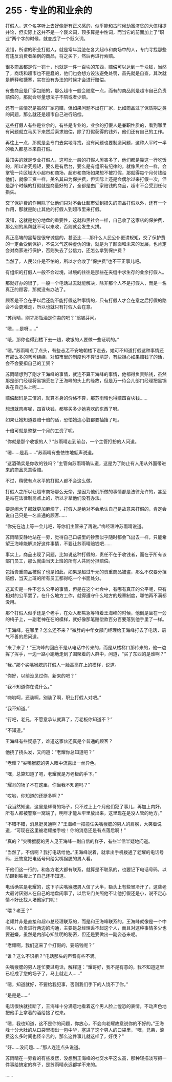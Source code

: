 # 255 · 专业的和业余的

打假人，这个名字听上去好像挺有正义感的，似乎能和古时候劫富济贫的大侠相提并论，但实际上这并不是一个褒义词，顶多算是中性词，而当它的前面加上了“职业”两个字的时候，就变成了一个贬义词。

没错，所谓的职业打假人，就是常年混迹在各大超市和商场中的人，专门寻找那些有违反消费者条例的商品，将之买下，然后再进行索赔。

很多商品都是假一罚十，也就是一件一百块的东西，赔偿可以达到一千块钱，当然了，商场和超市也不是蠢的，他们也会想方设法避免处罚，首先就是自查，其次就是解释和搪塞，实在没有办法的时候才会进行赔偿。

有些商品是厂家包赔的，那么超市一般会随意一点，而有的商品则是超市自己负责赔偿的，那就会尽量想法子不陪或者少赔。

还有一些情况是虽然厂家包赔，但如果问题不出在厂家，比如商品过了保质期之类的问题，那么就还是超市自己进行赔偿。

这些打假人有些是业余的，有些是专业的，业余的打假人是兼职性质的，看到哪里有问题就立马买下来然后索求赔偿，除了打假获得的钱外，他们还有自己的工作。

再往上一点，那就是会专门去实地寻找，没有问题也要制造问题，这种人平时一半的收入都基本来自打假。

最顶尖的就是专业打假人，这可比一般的打假人厉害多了，他们都是靠这一行吃饭的，所以讲究规矩，要么是有后台，要么是有组织有纪律的，就像黑社会一样，会掌管一片区域大小超市和商场，超市和商场如果想不被打假，那就得每个月付钱给他们，就像工资一样，美名其曰为保护费，但实际上还是会偶尔过来打假一次，但是那个时候的打假就是商量好的了，全都是由厂家赔钱的商品，超市不会受到任何损失。

交了保护费的作用除了让他们只对不会让超市受到损失的商品打假以外，还有一个作用，那就是防止其他的打假人到超市里来打假。

没错，这就是划分地盘的重要性，这就和黑社会一样，自己收了这家店的保护费，那么别的黑帮就不可以来收，否则就会发生火拼。

真正高端的黑帮是很守诚信的，甚至比……那什么人民公仆更讲规矩，交了保护费的一定会受到保护，不说义气这种虚伪的话，就是为了颜面和未来的发展，也肯定会对商家进行保护，否则失去了公信力，还怎么拿到保护费？

当然了，人民公仆是不怕的，所以才会收了“保护费”也不干正事儿吧。

有组织的打假人一般不会过境，过境的往往是那些在夹缝中求生存的业余打假人。

那就好办的很了，一般一个电话过去就能解决，除非那个人不是打假人，而是一名真正的顾客，那就没有办法了。

顾客是不会在乎以后还能不能打假这种事情的，只有打假人才会在意之后打假的路会不会更难走，所以也就只有打假人会在意。

“苏雨晴，刚才那瓶酒是你卖的吧？”翁锡芽问。

“嗯……是呀……”

“哦，那你也得到楼下去一趟，收银的人要做一些证明的。”

“嗯。”苏雨晴点了点头，有些忐忑不安地朝楼下走去，她可不知道打假这种事情还有那么多的弯弯绕绕，对超市里的制度也不算很清楚，有些担心如果赔钱了的话，会不会要扣自己的工资？

苏雨晴想到了刚才王海峰的事情，就连不算王海峰的事情，他都得负责赔钱，虽然那是部门经理将黑锅丢在了王海峰的头上的缘故，但是万一待会儿部门经理把黑锅丢在自己头上呢……

赔偿起码是三倍的，就算本身的价格不算，那苏雨晴也得赔四百块钱……

想想就肉疼呢，四百块钱，都够买多少她喜欢的东西了呀。

如果让她知道要赔十倍的话，恐怕她连心脏都要抽搐了吧。

十倍可就是整整一个月的工资了呢。

“你就是那个收银的人？”苏雨晴走到前台，一个主管打扮的人问道。

“嗯……是我……”苏雨晴有些怯怯地低声说道。

“这酒确实是你收的钱吗？”主管向苏雨晴确认道，这是为了防止有人用从外面带进来的商品恶意索赔。

不过，稍微有点水平的打假人都不会这么做。

打假人之所以让超市商场那么无奈，是因为他们所做的事情都是法律允许的，甚至是站在法律制高点上的，所以才拿他们没有办法。

要是闹大了那就更加麻烦了，打假人是绝对不会承认自己是故意来打假的，肯定会说自己只是一名普通的顾客……

“你先在边上等一会儿吧，等你们主管来了再说。”梅经理冲苏雨晴说道。

苏雨晴安静地站在一旁，觉得自己口袋里的钞票似乎随时都会飞出去一样，只能希望王海峰能解决好这件事情，不要让苏雨晴赔钱吧……

事实上，商品出现了问题，比如说这种打假的，责任不在于收钱者，而在于所有该部门员工，那么就由当天上班的所有人共同分担赔偿。

包括贵重商品被偷了也是如此，如果是超过千元的贵重商品被盗，那么不仅要分担赔偿，当天上班的所有员工都得吃一个书面处分。

这其实是一件不怎么公平的事情，但是在这个社会中，有哪有真正的公平呢，只有相对的公平罢了，在什么地方工作，就得遵守什么地方的规章制度，哪怕再不满都没用。

那个打假人似乎还是个老手，在众人都焦急等待着王海峰的时候，他倒是坐在一旁的椅子上，一副老神在在的模样，就好像那笔赔偿款百分百要落到他手里了一样。

“王海峰，在哪里？怎么还不来？”微胖的中年女部门经理给王海峰打去了电话，语气不善的质问道。

“来了来了！”王海峰的回应不是从电话中传来的，而是从楼梯口那传来的，他一边挥了挥手，一边一路小跑地走到了围聚着的人群中，问道，“买了东西的是谁啊？”

“我。”那个尖嘴猴腮的打假人一脸高高在上的模样，说道。

“你好，以前没见过你，新来的吧？”

“我不知道你在说什么。”

“嗨哟呵，还装啊，别装了啊，职业打假人对吧。”

“我不知道。”

“行吧，老兄，不愿意承认就算了，万老板你知道不？”

“不知道。”

王海峰有些疑惑了，难道这家伙还真是个普通的顾客？

他挠了挠头发，又问道：“老耀你总知道吧？”

“老耀？”尖嘴猴腮的男人眼中流露出一丝异色。

“嘿，总算知道了吧，老耀就是万老板的手下。”

“耀哥的场子不在这里，你当我不知道吗？”

“哎哟，你知道的还挺多啊？”

“我当然知道，这里是辉哥的场子，只不过上上个月他们犯了事儿，再加上内奸，所有人都被警察一窝端了，明年才能从牢里放出来，这里现在是没人管的地方。”

“不错不错，消息挺灵通啊？”王海峰一把揽住尖嘴猴腮的男人的肩膀，大笑着说道，“可现在这里被老耀接手啦！你的消息还是有点落后啊！”

“真的？”尖嘴猴腮的男人见王海峰一副自信的样子，有些半信半疑地问道。

“当然了，不信啊？我打电话给他。”王海峰说着，就拿出手机拨通了老耀的电话号码，还故意把电话号码给尖嘴猴腮的男人看。

干他们这一行的，和各方老大都有联系，就算是不联系的，也要记下电话号码，以防踢到铁板上了自己还不知道。

电话确实是老耀的，这下子尖嘴猴腮男人信了大半，额头上有些冒冷汗了，这些老大最讨厌别人在自己的地盘闹事了，以后专门关照他不让他打假还是小，说不定心情不好还找人堵他家门呢！

“喂？老王？”

老耀并非是直接和超市总经理联系的，而是和王海峰联系的，王海峰就像是一个中间人，负责进行两边的沟通，主要是总经理丢不起这个人，而且对这种事情多少也要避嫌，虽然是内部心知肚明的秘密，但还是要做出一副姿态来呢。

“老耀啊，我们这来了个打假的，要赔钱呢？”

“谁？这么不识相？”电话那头的声音有些不满。

尖嘴猴腮的男人连忙要过电话，解释道：“耀哥好，我不是有意的，我不知道这里已经成了您的场子了，马上就走人……”

“嗯，知道就好，不要给我犯事，否则我们手下的人饶不了你。”

“是是是……”

电话很快就挂断了，王海峰十分满意地看着这个男人脸上惶恐的表情，不动声色地把他手上拿着的酒给接了过来。

“嗯，我也知道，这不是你的问题，你放心，不会向老耀故意说你的不好的。”王海峰十分大肚的从口袋里掏出一包中华，塞进了这个男人的口袋里，“嘿，兄弟，浪费这么多时间也怪辛苦的，那么这件事儿就这样了，好伐？”

“好……没问题……”那人连连点头说道。

苏雨晴在一旁看的有些发愣，没想到王海峰的社交水平这么高，那种轻描淡写把一件事给搞定的样子，是苏雨晴永远都学不来的。

……
